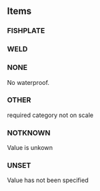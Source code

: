 

<!-- end of short definition -->
## Items

### FISHPLATE


### WELD


### NONE
No waterproof.

### OTHER
required category not on scale

### NOTKNOWN
Value is unkown

### UNSET
Value has not been specified
